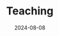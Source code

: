 ---
# Leave the homepage title empty to use the site title
title: "Teaching"
date: 2024-08-08
type: landing

design:
  # Default section spacing
  spacing: "3rem"

sections:
  - block: games
    content:
      button:
        text: Static games
        url: uploads/Static game-example.pdf
---